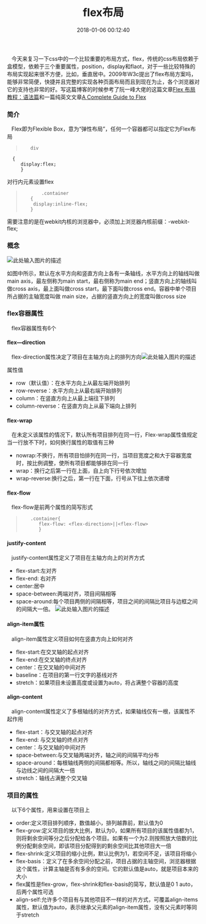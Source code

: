 ﻿---
title: flex布局
copyright: false
date: 2018-01-06 00:12:40
tags: [前端,css布局]
categories: [前端,CSS]

---
&nbsp;&nbsp;&nbsp;今天来复习一下css中的一个比较重要的布局方式，flex，传统的css布局依赖于盒模型，依赖于三个重要属性，position，display和flaot，对于一些比较特殊的布局实现起来很不方便，比如，垂直居中。2009年W3c提出了flex布局方案吗，能够非常简便，快捷并且完整的实现各种页面布局而且到现在为止，各个浏览器对它的支持也非常的好。写这篇博客的时候参考了阮一峰大佬的这篇文章[Flex 布局教程：语法篇][1]和一篇纯英文文章[A Complete Guide to Flex][2]


### 简介
&nbsp;&nbsp;&nbsp;Flex即为Flexible Box，意为“弹性布局”，任何一个容器都可以指定它为Flex布局
>        div
      {
         display:flex;
         }

对行内元素设置flex
>            .container
>        {
>         display:inline-flex;
>        }

需要注意的是在webkit内核的浏览器中，必须加上浏览器内核前缀：-webkit-flex;

### 概念
![此处输入图片的描述][3]


  如图中所示，默认在水平方向和竖直方向上各有一条轴线，水平方向上的轴线叫做main axis，最左侧称为main start，最右侧称为main end；竖直方向上的轴线叫做cross axis，最上面叫做cross start，最下面叫做cross end。容器中单个项目所占据的主轴宽度叫做 main size，占据的竖直方向上的宽度叫做cross size

### flex容器属性
&nbsp;&nbsp;&nbsp;flex容器属性有6个
 
####  flex—direction
&nbsp;&nbsp;&nbsp;flex-direction属性决定了项目在主轴方向上的排列方向![此处输入图片的描述][4]
 


属性值
 
 - row（默认值）：在水平方向上从最左端开始排列
 - row-reverse：水平方向上从最右端开始排列
 - column：在竖直方向上从最上端往下排列
 - column-reverse：在竖直方向上从最下端向上排列
 
#### flex-wrap
&nbsp;&nbsp;&nbsp;在未定义该属性的情况下，默认所有项目排列在同一行，Flex-wrap属性值规定当一行放不下时，如何换行属性的取值有三种
 
 - nowrap:不换行，所有项目怕排列在同一行，当项目宽度之和大于容器宽度时，按比例调整，使所有项目都能够排在同一行
 - wrap：换行之后第一行在上面，自上向下行号依次增加
 - wrap-reverse:换行之后，第一行在下面，行号从下往上依次递增
 
#### flex-flow
&nbsp;&nbsp;&nbsp;flex-flow是前两个属性的简写形式
>        .container{
>           flex-flow: <flex-direction>||<flex-flow>
>           }
#### justify-content
&nbsp;&nbsp;&nbsp;justify-content属性定义了项目在主轴方向上的对齐方式
 
 - flex-start:左对齐
 - flex-end: 右对齐
 - center:居中
 - space-between:两端对齐，项目间隔相等
 - space-around:每个项目两侧的间隔相等，项目之间的间隔比项目与边框之间的间隔大一倍。
 ![此处输入图片的描述][5]


  [1]: http://www.ruanyifeng.com/blog/2015/07/flex-grammar.html?utm_source=tuicool
  [2]: https://css-tricks.com/snippets/css/a-guide-to-flexbox/
  [3]: http://i2.bvimg.com/626790/ba613d56db10edf1.png
  [4]: http://www.ruanyifeng.com/blogimg/asset/2015/bg2015071005.png
  [5]: http://www.ruanyifeng.com/blogimg/asset/2015/bg2015071010.png
  
  #### align-item属性
  &nbsp;&nbsp;&nbsp;align-item属性定义项目如何在竖直方向上如何对齐
  
 - flex-start:在交叉轴的起点对齐
 - flex-end:在交叉轴的终点对齐
 - center：在交叉轴的中间对齐
 - baseline：在项目的第一行文字的基线对齐
 - stretch：如果项目未设置高度或设置为auto，将占满整个容器的高度
 
#### align-content
&nbsp;&nbsp;&nbsp;align-content属性定义了多根轴线的对齐方式，如果轴线仅有一根，该属性不起作用

 - flex-start：与交叉轴的起点对齐
 - flex-end: 与交叉轴的终点对齐
 - center：与交叉轴的中间对齐
 - space-between:与交叉轴两端对齐，轴之间的间隔平均分布
 - space-around：每根轴线两侧的间隔都相等。所以，轴线之间的间隔比轴线与边线之间的间隔大一倍
 - stretch：轴线占满整个交叉轴
 
### 项目的属性
&nbsp;&nbsp;&nbsp;以下6个属性，用来设置在项目上

- order:定义项目排列顺序，数值越小，排列越靠前，默认值为0
- flex-grow:定义项目的放大比例，默认为0，如果所有项目的该属性值都为1，则将剩余空间等分之后分配给各个项目。如果有一个为2.则按照放大倍数的比例分配剩余空间，即该项目分配得到的剩余空间比其他项目大一倍  
- flex-shrink:定义项目的缩小比例，默认比例为1，若空间不足，该项目将缩小
- flex-basis：定义了在多余空间分配之前，项目占据的主轴空间，浏览器根据这个属性，计算主轴是否有多余的空间。它的默认值是auto，就是项目本来的大小
- flex属性是flex-grow，flex-shrink和flex-basis的简写，默认值是0 1 auto，后两个属性可选
- align-self:允许多个项目有与其他项目不一样的对齐方式，可覆盖align-items属性，默认值为auto，表示继承父元素的align-item属性，没有父元素时等同于stretch
  
